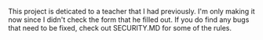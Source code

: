 This project is deticated to a teacher that I had previously. I'm only making it now since I didn't check the form that he filled out.
If you do find any bugs that need to be fixed, check out SECURITY.MD for some of the rules.
